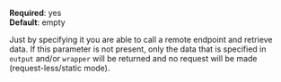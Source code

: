 **Required**: yes  
**Default**: empty

Just by specifying it you are able to call a remote endpoint and
retrieve data. If this parameter is not present, only the data that is
specified in `output` and/or `wrapper` will be returned and no request
will be made (request-less/static mode).